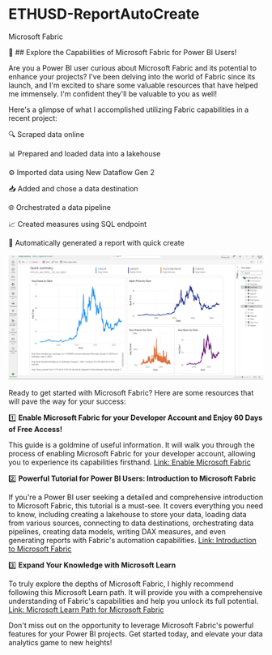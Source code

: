 # ETHUSD-ReportAutoCreate
Microsoft Fabric

🚀 ## Explore the Capabilities of Microsoft Fabric for Power BI Users! 

Are you a Power BI user curious about Microsoft Fabric and its potential to enhance your projects? I've been delving into the world of Fabric since its launch, and I'm excited to share some valuable resources that have helped me immensely. I'm confident they'll be valuable to you as well!

Here's a glimpse of what I accomplished utilizing Fabric capabilities in a recent project:

🔍 Scraped data online

📊 Prepared and loaded data into a lakehouse

⚙️ Imported data using New Dataflow Gen 2

📥 Added and chose a data destination

🌐 Orchestrated a data pipeline

📈 Created measures using SQL endpoint

🎨 Automatically generated a report with quick create

![report](https://github.com/rajikudusadewale/ETHUSD-ReportAutoCreate/blob/main/Autocreate%20report_ethusd.jpg)

Ready to get started with Microsoft Fabric? Here are some resources that will pave the way for your success:

1️⃣ **Enable Microsoft Fabric for your Developer Account and Enjoy 60 Days of Free Access!**

This guide is a goldmine of useful information. It will walk you through the process of enabling Microsoft Fabric for your developer account, allowing you to experience its capabilities firsthand.
[Link: Enable Microsoft Fabric](https://lnkd.in/eGJ3WHWm)

2️⃣ **Powerful Tutorial for Power BI Users: Introduction to Microsoft Fabric**

If you're a Power BI user seeking a detailed and comprehensive introduction to Microsoft Fabric, this tutorial is a must-see. It covers everything you need to know, including creating a lakehouse to store your data, loading data from various sources, connecting to data destinations, orchestrating data pipelines, creating data models, writing DAX measures, and even generating reports with Fabric's automation capabilities.
[Link: Introduction to Microsoft Fabric](https://lnkd.in/eWBCD3yv)

3️⃣ **Expand Your Knowledge with Microsoft Learn**

To truly explore the depths of Microsoft Fabric, I highly recommend following this Microsoft Learn path. It will provide you with a comprehensive understanding of Fabric's capabilities and help you unlock its full potential.
[Link: Microsoft Learn Path for Microsoft Fabric](https://lnkd.in/eGHN54Pf)

Don't miss out on the opportunity to leverage Microsoft Fabric's powerful features for your Power BI projects. Get started today, and elevate your data analytics game to new heights!

